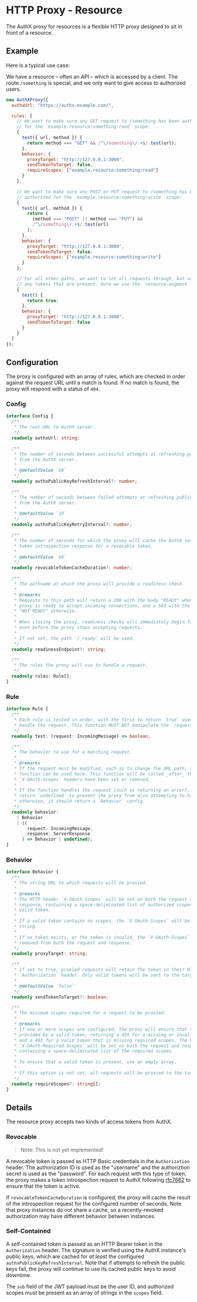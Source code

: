 # HTTP Proxy - Resource

The AuthX proxy for resources is a flexible HTTP proxy designed to sit in front of a resource.

## Example

Here is a typical use case:

We have a resource – often an API – which is accessed by a client. The route `/something` is special, and we only want to give access to authorized users.

```js
new AuthXProxy({
  authxUrl: "https://authx.example.com/",

  rules: [
    // We want to make sure any GET request to /something has been authorized
    // for the `example.resource:something:read` scope:
    {
      test({ url, method }) {
        return method === "GET" && /^\/something\/.+$/.test(url);
      },
      behavior: {
        proxyTarget: "http://127.0.0.1:3000",
        sendTokenToTarget: false,
        requireScopes: ["example.resource:something:read"]
      }
    },

    // We want to make sure any POST or PUT request to /something has been
    // authorized for the `example.resource:something:write` scope:
    {
      test({ url, method }) {
        return (
          (method === "POST" || method === "PUT") &&
          /^\/something\/.+$/.test(url)
        );
      },
      behavior: {
        proxyTarget: "http://127.0.0.1:3000",
        sendTokenToTarget: false,
        requireScopes: ["example.resource:something:write"]
      }
    },

    // For all other paths, we want to let all requests through, but validate
    // any tokens that are present. Here we use the `resource-augment` behavior:
    {
      test() {
        return true;
      },
      behavior: {
        proxyTarget: "http://127.0.0.1:3000",
        sendTokenToTarget: false
      }
    }
  ]
});
```

## Configuration

The proxy is configured with an array of rules, which are checked in order against the request URL until a match is found. If no match is found, the proxy will respond with a status of `404`.

### Config

```ts
interface Config {
  /**
   * The root URL to AuthX server.
   */
  readonly authxUrl: string;

  /**
   * The number of seconds between successful attempts at refreshing public keys
   * from the AuthX server.
   *
   * @defaultValue `60`
   */
  readonly authxPublicKeyRefreshInterval?: number;

  /**
   * The number of seconds between failed attempts at refreshing public keys
   * from the AuthX server.
   *
   * @defaultValue `10`
   */
  readonly authxPublicKeyRetryInterval?: number;

  /**
   * The number of seconds for which the proxy will cache the AuthX server's
   * token introspection response for a revocable token.
   *
   * @defaultValue `60`
   */
  readonly revocableTokenCacheDuration?: number;

  /**
   * The pathname at which the proxy will provide a readiness check.
   *
   * @remarks
   * Requests to this path will return a 200 with the body "READY" when the
   * proxy is ready to accept incoming connections, and a 503 with the body
   * "NOT READY" otherwise.
   *
   * When closing the proxy, readiness checks will immediately begin failing,
   * even before the proxy stops accepting requests.
   *
   * If not set, the path `/_ready` will be used.
   */
  readonly readinessEndpoint?: string;

  /**
   * The rules the proxy will use to handle a request.
   */
  readonly rules: Rule[];
}
```

### Rule

```ts
interface Rule {
  /**
   * Each rule is tested in order, with the first to return `true` used to
   * handle the request. This function MUST NOT manipulate the `request` object.
   */
  readonly test: (request: IncomingMessage) => boolean;

  /**
   * The behavior to use for a matching request.
   *
   * @remarks
   * If the request must be modified, such as to change the URL path, a custom
   * function can be used here. This function will be called _after_ the
   * `X-OAuth-Scopes` headers have been set or removed.
   *
   * If the function handles the request (such as returning an error), it must
   * return `undefined` to prevent the proxy from also attempting to handle it;
   * otherwise, it should return a `Behavior` config.
   */
  readonly behavior:
    | Behavior
    | ((
        request: IncomingMessage,
        response: ServerResponse
      ) => Behavior | undefined);
}
```

### Behavior

```ts
interface Behavior {
  /**
   * The string URL to which requests will be proxied.
   *
   * @remarks
   * The HTTP header `X-OAuth-Scopes` will be set on both the request and
   * response, containing a space-deliminated list of authorized scopes from a
   * valid token.
   *
   * If a valid token contains no scopes, the `X-OAuth-Scopes` will be an empty
   * string.
   *
   * If no token exists, or the token is invalid, the `X-OAuth-Scopes` will be
   * removed from both the request and response.
   */
  readonly proxyTarget: string;

  /**
   * If set to true, proxied requests will retain the token in their HTTP
   * `Authorization` header. Only valid tokens will be sent to the target.
   *
   * @defaultValue `false`
   */
  readonly sendTokenToTarget?: boolean;

  /**
   * The minimum scopes required for a request to be proxied.
   *
   * @remarks
   * If one or more scopes are configured, the proxy will ensure that they are
   * provided by a valid token, returning a 401 for a missing or invalid token,
   * and a 403 for a valid token that is missing required scopes. The header
   * `X-OAuth-Required-Scopes` will be set on both the request and response,
   * containing a space-deliminated list of the required scopes.
   *
   * To ensure that a valid token is present, use an empty array.
   *
   * If this option is not set, all requests will be proxied to the target.
   */
  readonly requireScopes?: string[];
}
```

## Details

The resource proxy accepts two kinds of access tokens from AuthX.

### Revocable

> Note: This is not yet implemented!

A revocable token is passed as HTTP Basic credentials in the `Authorization` header. The authorization ID is used as the "username" and the authoriztion secret is used as the "password". For each request with this type of token, the proxy makes a token introspection request to AuthX following [rfc7662](https://tools.ietf.org/html/rfc7662) to ensure that the token is active.

If `revocableTokenCacheDuration` is configured, the proxy will cache the result of the introspection request for the configured number of seconds. Note that proxy instances do not share a cache, so a recently-revoked authorization may have different behavior between instances.

### Self-Contained

A self-contained token is passed as an HTTP Bearer token in the `Authorization` header. The signature is verified using the AuthX instance's public keys, which are cached for _at least_ the configured `authxPublicKeyRefreshInterval`. Note that if attempts to refresh the public keys fail, the proxy will continue to use its cached public keys to avoid downtime.

The `sub` field of the JWT payload must be the user ID, and authorized scopes must be present as an array of strings in the `scopes` field.
